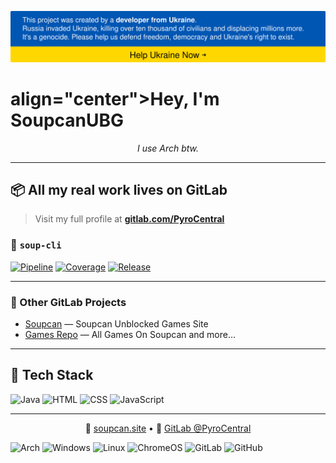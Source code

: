 [![SWUbanner](https://raw.githubusercontent.com/vshymanskyy/StandWithUkraine/main/banner-direct-single.svg)](https://stand-with-ukraine.pp.ua/)

<h1> align="center">Hey, I'm SoupcanUBG</h1>

<p align="center">
  <em>I use Arch btw.</em>
</p>

---

## 📦 All my real work lives on GitLab

> Visit my full profile at [**gitlab.com/PyroCentral**](https://gitlab.com/PyroCentral)

### 🔧 `soup-cli`

[![Pipeline](https://gitlab.com/PyroCentral/soup-cli/badges/main/pipeline.svg)](https://gitlab.com/PyroCentral/Soupcan/-/pipelines?ref=main)
[![Coverage](https://gitlab.com/PyroCentral/Soupcan/badges/main/coverage.svg)](https://gitlab.com/PyroCentral/Soupcan/-/pipelines?ref=main)
[![Release](https://gitlab.com/PyroCentral/Soupcan/badges/release.svg?order_by=release_at)](https://gitlab.com/PyroCentral/Soupcan/-/releases)

---

### 📂 Other GitLab Projects
 
- [Soupcan](https://gitlab.com/PyroCentral/Soupcan) — Soupcan Unblocked Games Site 
- [Games Repo](https://gitlab.com/PyroCentral/Games) — All Games On Soupcan and more...

---

## 🧰 Tech Stack

![Java](https://img.shields.io/badge/Java-ED8B00?logo=java&logoColor=white)
![HTML](https://img.shields.io/badge/HTML5-E34F26?logo=html5&logoColor=white)
![CSS](https://img.shields.io/badge/CSS-1572B6?logo=css3&logoColor=white)
![JavaScript](https://img.shields.io/badge/JavaScript-F7DF1E?logo=javascript&logoColor=black)

---

<p align="center">🔗 <a href="https://soupcan.site">soupcan.site</a> • 🦊 <a href="https://gitlab.com/PyroCentral">GitLab @PyroCentral</a></p>

![Arch](https://img.shields.io/badge/Arch_Linux-1793D1?logo=arch-linux&logoColor=white)
![Windows](https://img.shields.io/badge/Windows-0078D6?logo=windows&logoColor=white)
![Linux](https://img.shields.io/badge/Linux-FCC624?logo=linux&logoColor=black)
![ChromeOS](https://img.shields.io/badge/ChromeOS-4285F4?logo=googlechrome&logoColor=white)
![GitLab](https://img.shields.io/badge/GitLab-FCA121?logo=gitlab&logoColor=white)
![GitHub](https://img.shields.io/badge/GitHub-181717?logo=github&logoColor=white)
